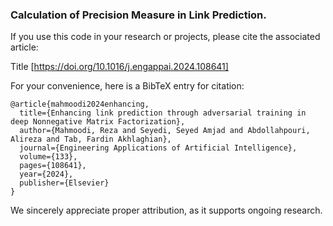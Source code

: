 ### Calculation of Precision Measure in Link Prediction.


If you use this code in your research or projects, please cite the associated article:

Title [https://doi.org/10.1016/j.engappai.2024.108641]

For your convenience, here is a BibTeX entry for citation:

```
@article{mahmoodi2024enhancing,
  title={Enhancing link prediction through adversarial training in deep Nonnegative Matrix Factorization},
  author={Mahmoodi, Reza and Seyedi, Seyed Amjad and Abdollahpouri, Alireza and Tab, Fardin Akhlaghian},
  journal={Engineering Applications of Artificial Intelligence},
  volume={133},
  pages={108641},
  year={2024},
  publisher={Elsevier}
}
```
We sincerely appreciate proper attribution, as it supports ongoing research.
